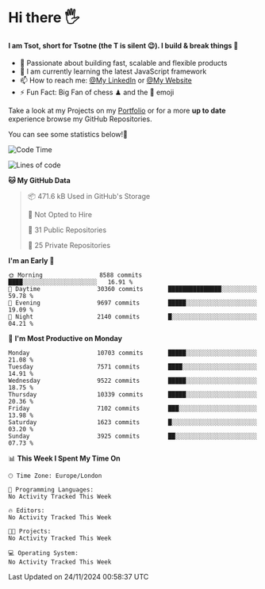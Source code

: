 # Hi there :raised_hand_with_fingers_splayed:
#### I am Tsot, short for Tsotne (the T is silent :wink:). I build & break things :space_invader:
- :telescope: Passionate about building fast, scalable and flexible products
- :seedling: I am currently learning the latest JavaScript framework 
- :mailbox: How to reach me: [@My LinkedIn](https://www.linkedin.com/in/tsotne-gvadzabia/) or [@My Website](https://tsotne.co.uk/contact)
- :zap: Fun Fact: Big Fan of chess ♟ and the 👾 emoji

Take a look at my Projects on my [Portfolio](https://tsotne.co.uk/) or for a more **up to date** experience browse my GitHub Repositories.

You can see some statistics below!:space_invader:
<!--START_SECTION:waka-->
![Code Time](http://img.shields.io/badge/Code%20Time-761%20hrs%202%20mins-blue)

![Lines of code](https://img.shields.io/badge/From%20Hello%20World%20I%27ve%20Written-17.4%20million%20lines%20of%20code-blue)

**🐱 My GitHub Data** 

> 📦 471.6 kB Used in GitHub's Storage 
 > 
> 🚫 Not Opted to Hire
 > 
> 📜 31 Public Repositories 
 > 
> 🔑 25 Private Repositories 
 > 
**I'm an Early 🐤** 

```text
🌞 Morning                8588 commits        ████░░░░░░░░░░░░░░░░░░░░░   16.91 % 
🌆 Daytime                30360 commits       ███████████████░░░░░░░░░░   59.78 % 
🌃 Evening                9697 commits        █████░░░░░░░░░░░░░░░░░░░░   19.09 % 
🌙 Night                  2140 commits        █░░░░░░░░░░░░░░░░░░░░░░░░   04.21 % 
```
📅 **I'm Most Productive on Monday** 

```text
Monday                   10703 commits       █████░░░░░░░░░░░░░░░░░░░░   21.08 % 
Tuesday                  7571 commits        ████░░░░░░░░░░░░░░░░░░░░░   14.91 % 
Wednesday                9522 commits        █████░░░░░░░░░░░░░░░░░░░░   18.75 % 
Thursday                 10339 commits       █████░░░░░░░░░░░░░░░░░░░░   20.36 % 
Friday                   7102 commits        ███░░░░░░░░░░░░░░░░░░░░░░   13.98 % 
Saturday                 1623 commits        █░░░░░░░░░░░░░░░░░░░░░░░░   03.20 % 
Sunday                   3925 commits        ██░░░░░░░░░░░░░░░░░░░░░░░   07.73 % 
```


📊 **This Week I Spent My Time On** 

```text
🕑︎ Time Zone: Europe/London

💬 Programming Languages: 
No Activity Tracked This Week

🔥 Editors: 
No Activity Tracked This Week

🐱‍💻 Projects: 
No Activity Tracked This Week

💻 Operating System: 
No Activity Tracked This Week
```


 Last Updated on 24/11/2024 00:58:37 UTC
<!--END_SECTION:waka-->
